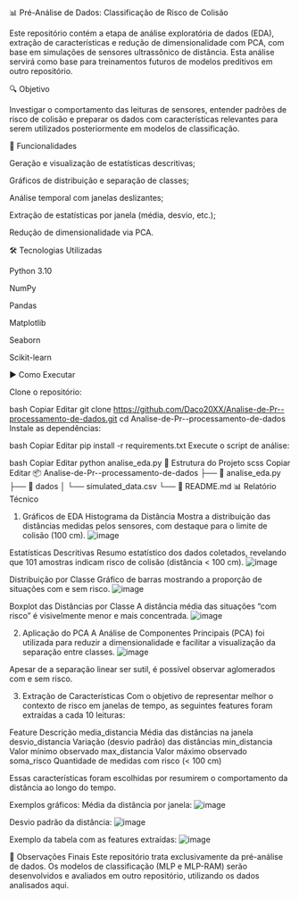 📊 Pré-Análise de Dados: Classificação de Risco de Colisão

Este repositório contém a etapa de análise exploratória de dados (EDA), extração de características e redução de dimensionalidade com PCA, com base em simulações de sensores ultrassônico de distância. Esta análise servirá como base para treinamentos futuros de modelos preditivos em outro repositório.

🔍 Objetivo

Investigar o comportamento das leituras de sensores, entender padrões de risco de colisão e preparar os dados com características relevantes para serem utilizados posteriormente em modelos de classificação.

📌 Funcionalidades

Geração e visualização de estatísticas descritivas;

Gráficos de distribuição e separação de classes;

Análise temporal com janelas deslizantes;

Extração de estatísticas por janela (média, desvio, etc.);

Redução de dimensionalidade via PCA.

🛠 Tecnologias Utilizadas

Python 3.10

NumPy

Pandas

Matplotlib

Seaborn

Scikit-learn

▶️ Como Executar

Clone o repositório:

bash
Copiar
Editar
git clone https://github.com/Daco20XX/Analise-de-Pr--processamento-de-dados.git
cd Analise-de-Pr--processamento-de-dados
Instale as dependências:

bash
Copiar
Editar
pip install -r requirements.txt
Execute o script de análise:

bash
Copiar
Editar
python analise_eda.py
📁 Estrutura do Projeto
scss
Copiar
Editar
📦 Analise-de-Pr--processamento-de-dados
├── 📜 analise_eda.py
├── 📁 dados
│   └── simulated_data.csv
└── 📄 README.md
📊 Relatório Técnico
1. Gráficos de EDA
Histograma da Distância
Mostra a distribuição das distâncias medidas pelos sensores, com destaque para o limite de colisão (100 cm).
![image](https://github.com/user-attachments/assets/1c584ca0-46aa-4f41-8dc1-3a5a2e1b7554)


Estatísticas Descritivas
Resumo estatístico dos dados coletados, revelando que 101 amostras indicam risco de colisão (distância < 100 cm).
![image](https://github.com/user-attachments/assets/791d4408-2184-4604-a7c6-d2bd4b67a54b)


Distribuição por Classe
Gráfico de barras mostrando a proporção de situações com e sem risco.
![image](https://github.com/user-attachments/assets/a7ea7582-87a1-4cb6-a233-93039555fb7c)


Boxplot das Distâncias por Classe
A distância média das situações “com risco” é visivelmente menor e mais concentrada.
![image](https://github.com/user-attachments/assets/cbe304ec-4c49-48dd-bc67-5442e355c5d1)


2. Aplicação do PCA
A Análise de Componentes Principais (PCA) foi utilizada para reduzir a dimensionalidade e facilitar a visualização da separação entre classes.
![image](https://github.com/user-attachments/assets/becf6d61-3b91-4869-b766-f76734b1e6d7)


Apesar de a separação linear ser sutil, é possível observar aglomerados com e sem risco.

3. Extração de Características
Com o objetivo de representar melhor o contexto de risco em janelas de tempo, as seguintes features foram extraídas a cada 10 leituras:

Feature	Descrição
media_distancia	Média das distâncias na janela
desvio_distancia	Variação (desvio padrão) das distâncias
min_distancia	Valor mínimo observado
max_distancia	Valor máximo observado
soma_risco	Quantidade de medidas com risco (< 100 cm)

Essas características foram escolhidas por resumirem o comportamento da distância ao longo do tempo.

Exemplos gráficos:
Média da distância por janela:
![image](https://github.com/user-attachments/assets/b9cebad6-9cf4-41db-8990-2ee7f8f342fb)


Desvio padrão da distância:
![image](https://github.com/user-attachments/assets/d959e712-172c-498f-ab6c-33b07bf0fdf4)


Exemplo da tabela com as features extraídas:
![image](https://github.com/user-attachments/assets/9b2e04fe-b698-4a33-be91-8e26e0ac6d7d)


📎 Observações Finais
Este repositório trata exclusivamente da pré-análise de dados. Os modelos de classificação (MLP e MLP-RAM) serão desenvolvidos e avaliados em outro repositório, utilizando os dados analisados aqui.
